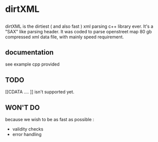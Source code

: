 # dirtXML
##
dirtXML is the dirtiest ( and also fast ) xml parsing c++ library ever.
It's a "SAX" like parsing header.
It was coded to parse openstreet map 80 gb compressed xml data file, with mainly speed requirement.
## documentation
see example cpp provided
## TODO
[[CDATA .... ]] isn't supported yet.
## WON'T DO
because we wish to be as fast as possible :
   - validity checks
   - error handling

